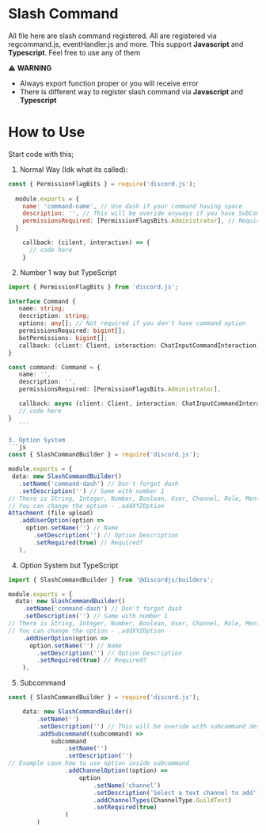 # Slash Command
All file here are slash command registered. All are registered via regcommand.js, eventHandler.js and more.
This support **Javascript** and **Typescript**. Feel free to use any of them

⚠️ **WARNING**
- Always export function proper or you will receive error
- There is different way to register slash command via **Javascript** and **Typescript**

# How to Use
Start code with this;
1. Normal Way (Idk what its called):
```js
const { PermissionFlagBits } = require('discord.js');
  
  module.exports = {
    name: 'command-name', // Use dash if your command having space
    description: '', // This will be overide anyways if you have SubCommand
    permissionsRequired: [PermissionFlagsBits.Administrator], // Required Perm for members to use
  }

    callback: (cilent, interaction) => {
      // code here
    }
```

2. Number 1 way but TypeScript

 ```ts
import { PermissionFlagBits } from 'discord.js';

interface Command {
    name: string;
    description: string;
    options: any[]; // Not required if you don't have command option
    permissionsRequired: bigint[];
    botPermissions: bigint[];
    callback: (client: Client, interaction: ChatInputCommandInteraction) => Promise<void>;
}

const command: Command = {
    name: '',
    description: '',
    permissionsRequired: [PermissionFlagsBits.Administrator],

    callback: async (client: Client, interaction: ChatInputCommandInteraction) =>{
    // code here
}
    ```

3. Option System
```js
const { SlashCommandBuilder } = require('discord.js');

module.exports = {
  data: new SlashCommandBuilder()
    .setName('command-dash') // Don't forgot dash
    .setDescription('') // Same with number 1
// There is String, Integer, Number, Boolean, User, Channel, Role, Mentionable (user or role)
// You can change the option - .addXYZOption
Attachment (file upload)
    .addUserOption(option =>
      option.setName('') // Name
        .setDescription('') // Option Description
        .setRequired(true) // Required? 
    ),
```

4. Option System but TypeScript
```ts
import { SlashCommandBuilder } from '@discordjs/builders';

module.exports = {
  data: new SlashCommandBuilder()
    .setName('command-dash') // Don't forgot dash
    .setDescription('') // Same with number 1
// There is String, Integer, Number, Boolean, User, Channel, Role, Mentionable (user or role)
// You can change the option - .addXYZOption
    .addUserOption(option =>
      option.setName('') // Name
        .setDescription('') // Option Description
        .setRequired(true) // Required? 
    ),
```

5. Subcommand
```js
const { SlashCommandBuilder } = require('discord.js');

    data: new SlashCommandBuilder()
        .setName('')
        .setDescription('') // This will be overide with subcommand description anyways.
        .addSubcommand((subcommand) =>
            subcommand
                .setName('')
                .setDescription('')
// Example case how to use option inside subcommand
                .addChannelOption((option) =>
                    option
                        .setName('channel')
                        .setDescription('Select a text channel to add')
                        .addChannelTypes(ChannelType.GuildText)
                        .setRequired(true)
                )
        )
```
